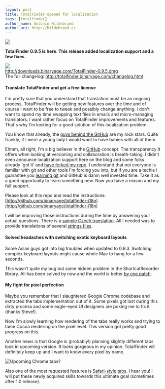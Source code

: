 ```yaml
---
layout: post
title: TotalFinder opened for localization
tags: [totalfinder]
author_name: Antonin Hildebrand
author_uri: http://hildebrand.cz
---
```


<img src="{{site.url}}/shared/img/icons/totalfinder-64.png" class="intro-icon"/>

**TotalFinder 0.9.5 is here. This release added localization support and a few fixes.**

<div class="blog-download">
    <a class="download-link" href="http://downloads.binaryage.com/TotalFinder-0.9.5.dmg"><img src="{{site.url}}/shared/img/small-download-button.png"/><div>http://downloads.binaryage.com/TotalFinder-0.9.5.dmg</div></a>
    <div class="download-note">The full changelog: <a href="http://totalfinder.binaryage.com/changelog.html">http://totalfinder.binaryage.com/changelog.html</a></div>
</div>

#### Translate TotalFinder and get a free license

I'm pretty sure that you understand that translation must be an ongoing process. TotalFinder will be getting new features over the time and of course I want to be free to tweak and possibly change anything. I don't want to spend my time swapping text files in emails and micro-managing translators. I want rather focus on TotalFinder improvements and features. That's why I'm looking for a good solution of this localization problem.

You know that already, the [guys behind the GitHub](http://github.com/github) are my rock stars. Quite frankly, if I were a young lady I would want to have babies with all of them.

Ehmm, all right, I'm a big believer in the [GitHub](http://github.com/binaryage) concept. The transparency it offers when looking at versioning and collaboration is breath-taking. I didn't even announce localization support here on the blog and some folks already 'got it' and [have forked my repo](http://github.com/binaryage/totalfinder-i18n/network/members). I understand that not everyone is familiar with git and other tools I'm forcing you into, but if you are a techie I guarantee you [learning git](http://progit.org) and GitHub is damn well invested time. Take it as a good opportunity to learn something new. Now you have a reason and my full support.

Please look at this repo and read the instructions:
[http://github.com/binaryage/totalfinder-i18n](http://github.com/binaryage/totalfinder-i18n)

I will be improving those instructions during the time by answering your actual questions. There is a [sample Czech translation](http://github.com/binaryage/totalfinder-i18n/tree/master/plugin/Resources/Czech.lproj). All I needed was to provide translations of
several [strings files](http://github.com/binaryage/totalfinder-i18n/blob/master/plugin/Resources/Czech.lproj/Localizable.strings).

#### Solved headaches with switching exotic keyboard layouts

Some Asian guys got into big troubles when updated to 0.9.3. Switching complex keyboard layouts might cause whole Mac to hang for a few seconds. 

This wasn't quite my bug but some hidden problem in the ShortcutRecorder library. All has been solved by now and the world is better [by one patch](http://code.google.com/p/shortcutrecorder/issues/detail?id=40).

#### My fight for pixel perfection

Maybe you remember that I slaughtered Google Chrome codebase and extracted the tabs implementation out of it. Some pixels got lost during this dirty process and some eagle-eyed UI designers are poking me to fix it (thanks Steve!).

Now I'm slowly learning how rendering of the tabs really works and trying to tame Cocoa rendering on the pixel level. This version got pretty good progress on this. 

Another news is that Google is (probably!) planning slightly different tabs look in upcoming version. It looks gorgeous in my opinion. TotalFinder will definitely keep up and I want to know every pixel by name.

<img class="clear blog-image" src="{{site.url}}/images/new-chrome-tabs-mockup.png" title="Upcoming Chrome tabs?">

Also one of the most requested features is [Safari-style tabs](http://getsatisfaction.com/binaryage/topics/allow_safari_style_tabs_or_unique_a_style_chrome_tabs_me_not_like). I hear you! I will put these newly acquired skills towards this ultimate goal (sometimes after 1.0 release).